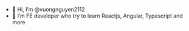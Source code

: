 - 👋 Hi, I’m @vuongnguyen2112
- 👀 I’m FE developer who try to learn Reactjs, Angular, Typescript and more


<!---
vuongnguyen2112/vuongnguyen2112 is a ✨ special ✨ repository because its `README.md` (this file) appears on your GitHub profile.
You can click the Preview link to take a look at your changes.
--->
